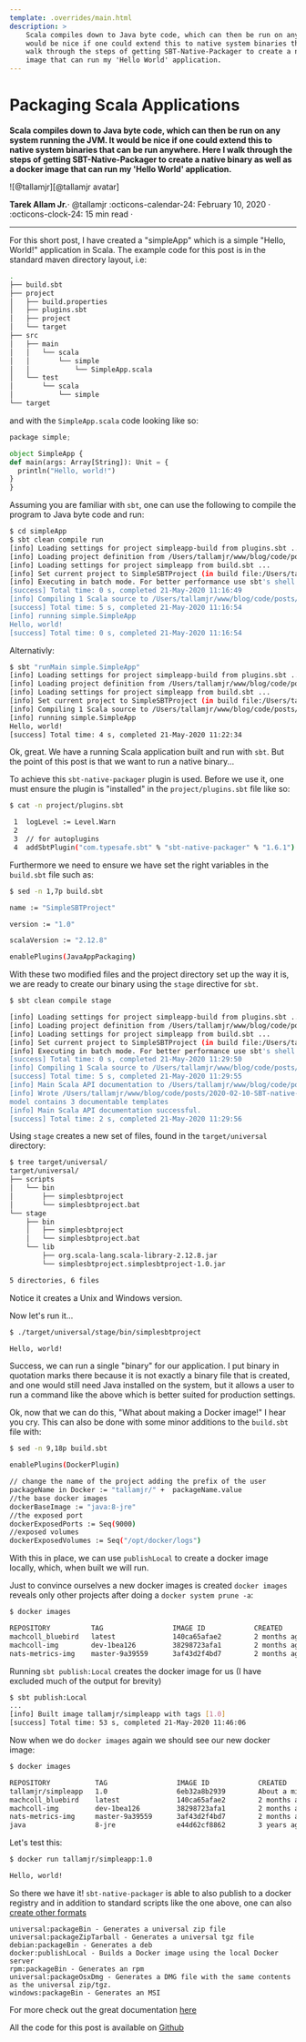 ```yaml
---
template: .overrides/main.html
description: >
    Scala compiles down to Java byte code, which can then be run on any system running the JVM. It
    would be nice if one could extend this to native system binaries that can be run anywhere. Here I
    walk through the steps of getting SBT-Native-Packager to create a native binary as well as a docker
    image that can run my 'Hello World' application.
---
```


# Packaging Scala Applications

__Scala compiles down to Java byte code, which can then be run on any system running the JVM. It
would be nice if one could extend this to native system binaries that can be run anywhere. Here I
walk through the steps of getting SBT-Native-Packager to create a native binary as well as a docker
image that can run my 'Hello World' application.__

<aside class="mdx-author" markdown>
![@tallamjr][@tallamjr avatar]

<span>__Tarek Allam Jr.__· @tallamjr</span>
<span>
:octicons-calendar-24: February 10, 2020 ·
:octicons-clock-24: 15 min read ·
<!-- [:octicons-tag-24: 7.2.6+insiders-3.0.0][insiders-3.0.0] -->
</span>
</aside>

  [@tallamjr avatar]: https://avatars.githubusercontent.com/tallamjr
  <!-- [insiders-3.0.0]: ../../insiders/changelog.md#3.0.0 -->

---

For this short post, I have created a "simpleApp" which is a simple "Hello, World!" application in
Scala. The example code for this post is in the standard maven directory layout, i.e:

```bash
.
├── build.sbt
├── project
│   ├── build.properties
│   ├── plugins.sbt
│   ├── project
│   └── target
├── src
│   ├── main
│   │   └── scala
│   │       └── simple
│   │           └── SimpleApp.scala
│   └── test
│       └── scala
│           └── simple
└── target

```

and with the `SimpleApp.scala` code looking like so:

```python
package simple;

object SimpleApp {
def main(args: Array[String]): Unit = {
  println("Hello, world!")
}
}

```

Assuming you are familiar with `sbt`, one can use the following to compile the program to
Java byte code and run:

```bash
$ cd simpleApp
$ sbt clean compile run
[info] Loading settings for project simpleapp-build from plugins.sbt ...
[info] Loading project definition from /Users/tallamjr/www/blog/code/posts/2020-02-10-SBT-native-packaging/simpleApp/project
[info] Loading settings for project simpleapp from build.sbt ...
[info] Set current project to SimpleSBTProject (in build file:/Users/tallamjr/www/blog/code/posts/2020-02-10-SBT-native-packaging/simpleApp/)
[info] Executing in batch mode. For better performance use sbt's shell
[success] Total time: 0 s, completed 21-May-2020 11:16:49
[info] Compiling 1 Scala source to /Users/tallamjr/www/blog/code/posts/2020-02-10-SBT-native-packaging/simpleApp/target/scala-2.12/classes ...
[success] Total time: 5 s, completed 21-May-2020 11:16:54
[info] running simple.SimpleApp
Hello, world!
[success] Total time: 0 s, completed 21-May-2020 11:16:54
```
Alternativly:

```bash
$ sbt "runMain simple.SimpleApp"
[info] Loading settings for project simpleapp-build from plugins.sbt ...
[info] Loading project definition from /Users/tallamjr/www/blog/code/posts/2020-02-10-SBT-native-packaging/simpleApp/project
[info] Loading settings for project simpleapp from build.sbt ...
[info] Set current project to SimpleSBTProject (in build file:/Users/tallamjr/www/blog/code/posts/2020-02-10-SBT-native-packaging/simpleApp/)
[info] Compiling 1 Scala source to /Users/tallamjr/www/blog/code/posts/2020-02-10-SBT-native-packaging/simpleApp/target/scala-2.12/classes ...
[info] running simple.SimpleApp
Hello, world!
[success] Total time: 4 s, completed 21-May-2020 11:22:34

```

Ok, great. We have a running Scala application built and run with `sbt`. But the point of this post
is that we want to run a native binary...

To achieve this `sbt-native-packager` plugin is used. Before we use it, one must ensure the plugin
is "installed" in the `project/plugins.sbt` file like so:

```bash
$ cat -n project/plugins.sbt

 1  logLevel := Level.Warn
 2
 3  // for autoplugins
 4  addSbtPlugin("com.typesafe.sbt" % "sbt-native-packager" % "1.6.1")
```

Furthermore we need to ensure we have set the right variables in the `build.sbt` file such as:

```bash
$ sed -n 1,7p build.sbt

name := "SimpleSBTProject"

version := "1.0"

scalaVersion := "2.12.8"

enablePlugins(JavaAppPackaging)
```

With these two modified files and the project directory set up the way it is, we are ready to create
our binary using the `stage` directive for `sbt`.

```bash
$ sbt clean compile stage

[info] Loading settings for project simpleapp-build from plugins.sbt ...
[info] Loading project definition from /Users/tallamjr/www/blog/code/posts/2020-02-10-SBT-native-packaging/simpleApp/project
[info] Loading settings for project simpleapp from build.sbt ...
[info] Set current project to SimpleSBTProject (in build file:/Users/tallamjr/www/blog/code/posts/2020-02-10-SBT-native-packaging/simpleApp/)
[info] Executing in batch mode. For better performance use sbt's shell
[success] Total time: 0 s, completed 21-May-2020 11:29:50
[info] Compiling 1 Scala source to /Users/tallamjr/www/blog/code/posts/2020-02-10-SBT-native-packaging/simpleApp/target/scala-2.12/classes ...
[success] Total time: 5 s, completed 21-May-2020 11:29:55
[info] Main Scala API documentation to /Users/tallamjr/www/blog/code/posts/2020-02-10-SBT-native-packaging/simpleApp/target/scala-2.12/api...
[info] Wrote /Users/tallamjr/www/blog/code/posts/2020-02-10-SBT-native-packaging/simpleApp/target/scala-2.12/simplesbtproject_2.12-1.0.pom
model contains 3 documentable templates
[info] Main Scala API documentation successful.
[success] Total time: 2 s, completed 21-May-2020 11:29:56

```

Using `stage` creates a new set of files, found in the `target/universal` directory:

```bash
$ tree target/universal/
target/universal/
├── scripts
│   └── bin
│       ├── simplesbtproject
│       └── simplesbtproject.bat
└── stage
    ├── bin
    │   ├── simplesbtproject
    │   └── simplesbtproject.bat
    └── lib
        ├── org.scala-lang.scala-library-2.12.8.jar
        └── simplesbtproject.simplesbtproject-1.0.jar

5 directories, 6 files

```

Notice it creates a Unix and Windows version.

Now let's run it...

```bash
$ ./target/universal/stage/bin/simplesbtproject

Hello, world!
```

Success, we can run a single "binary" for our application. I put binary in quotation marks there
because it is not exactly a binary file that is created, and one would still need Java installed on
the system, but it allows a user to run a command like the above which is better suited for
production settings.

Ok, now that we can do this, "What about making a Docker image!" I hear you cry. This can also be
done with some minor additions to the `build.sbt` file with:

```bash
$ sed -n 9,18p build.sbt

enablePlugins(DockerPlugin)

// change the name of the project adding the prefix of the user
packageName in Docker := "tallamjr/" +  packageName.value
//the base docker images
dockerBaseImage := "java:8-jre"
//the exposed port
dockerExposedPorts := Seq(9000)
//exposed volumes
dockerExposedVolumes := Seq("/opt/docker/logs")

```

With this in place, we can use `publishLocal` to create a docker image locally, which, when built we
will run.

Just to convince ourselves a new docker images is created `docker images` reveals only other
projects after doing a `docker system prune -a`:

```bash
$ docker images

REPOSITORY          TAG                 IMAGE ID            CREATED             SIZE
machcoll_bluebird   latest              140ca65afae2        2 months ago        1.15GB
machcoll-img        dev-1bea126         38298723afa1        2 months ago        1.01GB
nats-metrics-img    master-9a39559      3af43d2f4bd7        2 months ago        1.1GB

```

Running `sbt publish:Local` creates the docker image for us (I have excluded much of the output for
brevity)

```bash
$ sbt publish:Local
...
[info] Built image tallamjr/simpleapp with tags [1.0]
[success] Total time: 53 s, completed 21-May-2020 11:46:06
```

Now when we do `docker images` again we should see our new docker image:

```bash
$ docker images

REPOSITORY           TAG                 IMAGE ID            CREATED              SIZE
tallamjr/simpleapp   1.0                 6eb32a8b2939        About a minute ago   317MB
machcoll_bluebird    latest              140ca65afae2        2 months ago         1.15GB
machcoll-img         dev-1bea126         38298723afa1        2 months ago         1.01GB
nats-metrics-img     master-9a39559      3af43d2f4bd7        2 months ago         1.1GB
java                 8-jre               e44d62cf8862        3 years ago          311MB

```

Let's test this:

```bash
$ docker run tallamjr/simpleapp:1.0

Hello, world!
```

So there we have it! `sbt-native-packager` is able to also publish to a docker registry and in
addition to standard scripts like the one above, one can also [create other formats](https://www.scala-sbt.org/sbt-native-packager/gettingstarted.html#create-a-package)

    universal:packageBin - Generates a universal zip file
    universal:packageZipTarball - Generates a universal tgz file
    debian:packageBin - Generates a deb
    docker:publishLocal - Builds a Docker image using the local Docker server
    rpm:packageBin - Generates an rpm
    universal:packageOsxDmg - Generates a DMG file with the same contents as the universal zip/tgz.
    windows:packageBin - Generates an MSI


For more check out the great documentation [here](https://www.scala-sbt.org/sbt-native-packager/index.html)

All the code for this post is available on [Github](https://github.com/tallamjr/blog/tree/master/code/posts)

<!-- {{< figure src="/blog/img/posts/2016-11-12-Matlab-R-Julia-Notebooks/newprojectlist.png" class="alignright">}} -->

<!-- - [Scala and SBT Introduction](#scala) -->
<!-- - [SBT-Native-Packager](#native) -->
<!-- - [Docker](#docker) -->

<!-- ```python -->
<!-- print(f"Numpy: {np.__version__}") -->
<!-- ``` -->

<!-- Say if I said something here -->

<!-- ```bash -->
<!-- $ echo "Hello World!" -->
<!-- ``` -->

<!-- ```scala -->
<!-- println("hello") -->
<!-- def somefunction(col: String) -->

<!-- val mate = Int 5 -->
<!-- ``` -->
<!-- # <a name="matlab"></a>MATLAB -->
